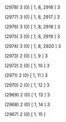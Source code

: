 (2978) 3 (0) [ 1, 8, 2916 ] 3 


(2977) 3 (0) [ 1, 8, 2917 ] 3 


(2976) 3 (0) [ 1, 8, 2918 ] 3 


(2975) 3 (0) [ 1, 8, 2919 ] 3 


(2974) 3 (0) [ 1, 8, 2920 ] 3 


(2973) 2 (0) [ 1, 9 ] 3 


(2972) 2 (0) [ 1, 10 ] 3 


(2971) 2 (0) [ 1, 11 ] 3 


(2970) 2 (0) [ 1, 12 ] 3 


(2969) 2 (0) [ 1, 13 ] 3 


(2968) 2 (0) [ 1, 14 ] 3 


(2967) 2 (0) [ 1, 15 ]  

